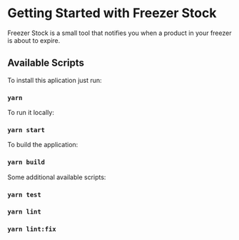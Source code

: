 # Getting Started with Freezer Stock

Freezer Stock is a small tool that notifies you when a product in your freezer is about to expire.

## Available Scripts

To install this aplication just run:

### `yarn`

To run it locally:

### `yarn start`

To build the application:

### `yarn build`

Some additional available scripts:

### `yarn test`

### `yarn lint`

### `yarn lint:fix`
